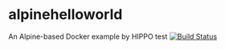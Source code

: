 # alpinehelloworld
An Alpine-based Docker example
by HIPPO
test
[![Build Status](http://ip10-0-1-3-cb4jsn6epq70fuvum9a0-8080.direct.docker.labs.eazytraining.fr/job/alpinehelloworld/badge/icon)](http://ip10-0-1-3-cb4jsn6epq70fuvum9a0-8080.direct.docker.labs.eazytraining.fr/job/alpinehelloworld/)
